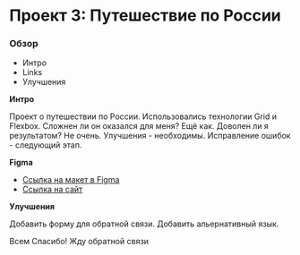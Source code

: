 # Проект 3: Путешествие по России

### Обзор
* Интро
* Links
* Улучшения

**Интро**

Проект о путешествии по России.
Использовались технологии Grid и Flexbox.
Сложнен ли он оказался для меня? Ещё как. Доволен ли я результатом? Не очень. Улучшения - необходимы. Исправление ошибок - следующий этап.

**Figma**

* [Ссылка на макет в Figma](https://www.figma.com/file/OyRWEjU6wBwRe"hapzQoLx/Sprint-3%3A-Russia-%2F-desktop-%2B-mobile?node-id=28503%3A0)
* [Ссылка на сайт](https://eugenesekachev.github.io/russian-travel/)

**Улучшения**

Добавить форму для обратной связи. Добавить альернативный язык.

Всем Спасибо! Жду обратной связи


